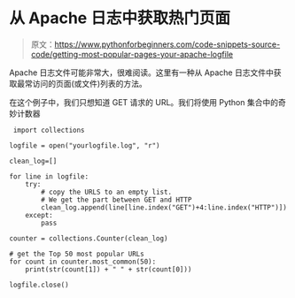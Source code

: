 # 从 Apache 日志中获取热门页面

> 原文：<https://www.pythonforbeginners.com/code-snippets-source-code/getting-most-popular-pages-your-apache-logfile>

Apache 日志文件可能非常大，很难阅读。这里有一种从 Apache 日志文件中获取最常访问的页面(或文件)列表的方法。

在这个例子中，我们只想知道 GET 请求的 URL。我们将使用 Python 集合中的奇妙计数器

```
 import collections

logfile = open("yourlogfile.log", "r")

clean_log=[]

for line in logfile:
    try:
        # copy the URLS to an empty list.
        # We get the part between GET and HTTP
        clean_log.append(line[line.index("GET")+4:line.index("HTTP")])
    except:
        pass

counter = collections.Counter(clean_log)

# get the Top 50 most popular URLs
for count in counter.most_common(50):
    print(str(count[1]) + "	" + str(count[0]))

logfile.close() 
```